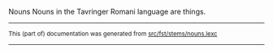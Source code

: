 Nouns
Nouns in the Tavringer Romani language are things.

* * *

<small>This (part of) documentation was generated from [src/fst/stems/nouns.lexc](https://github.com/giellalt/lang-rmu/blob/main/src/fst/stems/nouns.lexc)</small>

---

